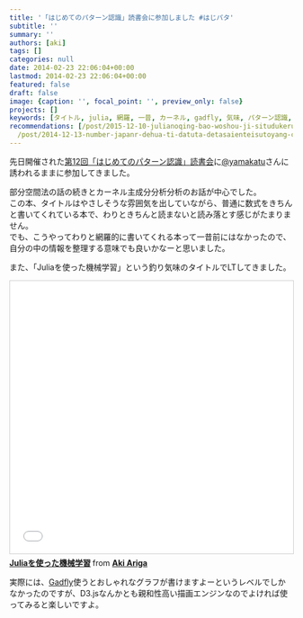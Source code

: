 ```yaml
---
title: '「はじめてのパターン認識」読書会に参加しました #はじパタ'
subtitle: ''
summary: ''
authors: [aki]
tags: []
categories: null
date: 2014-02-23 22:06:04+00:00
lastmod: 2014-02-23 22:06:04+00:00
featured: false
draft: false
image: {caption: '', focal_point: '', preview_only: false}
projects: []
keywords: [タイトル, julia, 網羅, 一昔, カーネル, gadfly, 気味, パターン認識, 釣り, 続き]
recommendations: [/post/2015-12-10-julianoqing-bao-woshou-ji-situdukeruniha/, /post/2015-12-25-juliadede-raretamainayan-yu-wosheng-rishang-gerufang-fa-number-juliaac/,
  /post/2014-12-13-number-japanr-dehua-ti-datuta-detasaienteisutoyang-cheng-du-ben-rhuo-yong-bian-tong-cheng-juliaru-men-ben-wodu-mimasita-number-juliaac/]
---
```

先日開催された[第12回「はじめてのパターン認識」読書会](http://connpass.com/event/5157/)に[@yamakatu](https://twitter.com/yamakatu)さんに誘われるままに参加してきました。

部分空間法の話の続きとカーネル主成分分析分析のお話が中心でした。  
この本、タイトルはやさしそうな雰囲気を出していながら、普通に数式をきちんと書いてくれている本で、わりときちんと読まないと読み落とす感じがたまりません。  
でも、こうやってわりと網羅的に書いてくれる本って一昔前にはなかったので、自分の中の情報を整理する意味でも良いかなーと思いました。

また、「Juliaを使った機械学習」という釣り気味のタイトルでLTしてきました。  
  
<iframe src="//www.slideshare.net/slideshow/embed_code/key/id5bCJ0TGlgji6" width="595" height="485" frameborder="0" marginwidth="0" marginheight="0" scrolling="no" style="border:1px solid #CCC; border-width:1px; margin-bottom:5px; max-width: 100%;" allowfullscreen> </iframe> <div style="margin-bottom:5px"> <strong> <a href="//www.slideshare.net/chezou/hajipata-julia" title="Juliaを使った機械学習" target="_blank">Juliaを使った機械学習</a> </strong> from <strong><a href="//www.slideshare.net/chezou" target="_blank">Aki Ariga</a></strong> </div>
  
実際には、[Gadfly](https://github.com/dcjones/Gadfly.jl)使うとおしゃれなグラフが書けますよーというレベルでしかなかったのですが、D3.jsなんかとも親和性高い描画エンジンなのでよければ使ってみると楽しいですよ。


